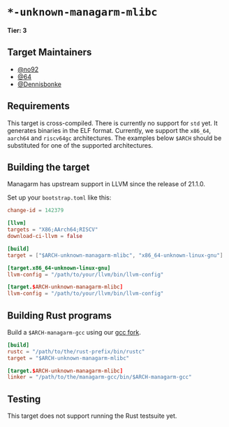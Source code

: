 # `*-unknown-managarm-mlibc`

**Tier: 3**

## Target Maintainers

- [@no92](https://github.com/no92)
- [@64](https://github.com/64)
- [@Dennisbonke](https://github.com/Dennisbonke)

## Requirements

This target is cross-compiled. There is currently no support for `std` yet. It generates binaries in the ELF format. Currently, we support the `x86_64`, `aarch64` and `riscv64gc` architectures. The examples below `$ARCH` should be substituted for one of the supported architectures.

## Building the target

Managarm has upstream support in LLVM since the release of 21.1.0.

Set up your `bootstrap.toml` like this:

```toml
change-id = 142379

[llvm]
targets = "X86;AArch64;RISCV"
download-ci-llvm = false

[build]
target = ["$ARCH-unknown-managarm-mlibc", "x86_64-unknown-linux-gnu"]

[target.x86_64-unknown-linux-gnu]
llvm-config = "/path/to/your/llvm/bin/llvm-config"

[target.$ARCH-unknown-managarm-mlibc]
llvm-config = "/path/to/your/llvm/bin/llvm-config"
```

## Building Rust programs

Build a `$ARCH-managarm-gcc` using our [gcc fork](https://github.com/managarm/gcc).

```toml
[build]
rustc = "/path/to/the/rust-prefix/bin/rustc"
target = "$ARCH-unknown-managarm-mlibc"

[target.$ARCH-unknown-managarm-mlibc]
linker = "/path/to/the/managarm-gcc/bin/$ARCH-managarm-gcc"
```

## Testing

This target does not support running the Rust testsuite yet.
